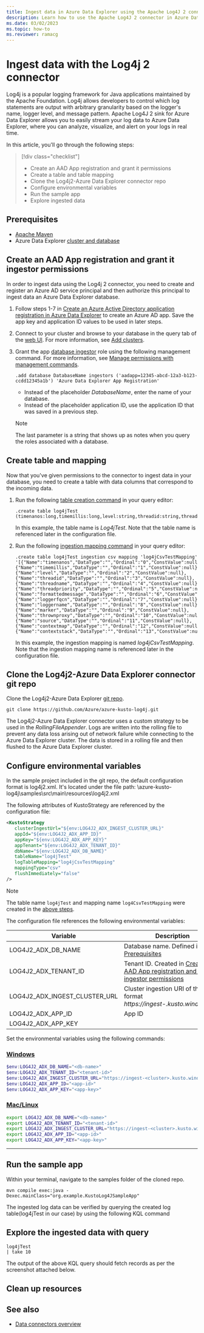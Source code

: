 ```yaml
---
title: Ingest data in Azure Data Explorer using the Apache Log4J 2 connector
description: Learn how to use the Apache Log4J 2 connector in Azure Data Explorer.
ms.date: 03/02/2023
ms.topic: how-to
ms.reviewer: ramacg
---
```

# Ingest data with the Log4j 2 connector

Log4j is a popular logging framework for Java applications maintained by the Apache Foundation. Log4j allows developers to control which log statements are output with arbitrary granularity based on the logger's name, logger level, and message pattern. Apache Log4J 2 sink for Azure Data Explorer allows you to easily stream your log data to Azure Data Explorer, where you can analyze, visualize, and alert on your logs in real time. 

In this article, you'll go through the following steps:

> [!div class="checklist"]
> * Create an AAD App registration and grant it permissions
> * Create a table and table mapping
> * Clone the Log4j2-Azure Data Explorer connector repo
> * Configure environmental variables
> * Run the sample app
> * Explore ingested data

## Prerequisites

* [Apache Maven](https://maven.apache.org/)
* Azure Data Explorer [cluster and database](create-cluster-database-portal.md)

## Create an AAD App registration and grant it ingestor permissions

In order to ingest data using the Log4j 2 connector, you need to create and register an Azure AD service principal and then authorize this principal to ingest data an Azure Data Explorer database.

1. Follow steps 1-7 in [Create an Azure Active Directory application registration in Azure Data Explorer](provision-azure-ad-app.md) to create an Azure AD app. Save the app key and application ID values to be used in later steps.
1. Connect to your cluster and browse to your database in the query tab of the [web UI](https://dataexplorer.azure.com/). For more information, see [Add clusters](web-query-data.md#add-clusters).
1. Grant the app [database ingestor](kusto/management/access-control/role-based-access-control.md) role using the following management command. For more information, see [Manage permissions with management commands](manage-database-permissions.md#manage-permissions-with-management-commands).

    ```kusto
    .add database DatabaseName ingestors ('aadapp=12345-abcd-12a3-b123-ccdd12345a1b') 'Azure Data Explorer App Registration'
    ```
    
    * Instead of the placeholder *DatabaseName*, enter the name of your database.
    * Instead of the placeholder application ID, use the application ID that was saved in a previous step.

    > [!NOTE]
    > The last parameter is a string that shows up as notes when you query the roles associated with a database.

## Create table and mapping

Now that you've given permissions to the connector to ingest data in your database, you need to create a table with data columns that correspond to the incoming data.

1. Run the following [table creation command](kusto/management/create-table-command.md) in your query editor:

    ```kusto
    .create table log4jTest (timenanos:long,timemillis:long,level:string,threadid:string,threadname:string,threadpriority:int,formattedmessage:string,loggerfqcn:string,loggername:string,marker:string,thrownproxy:string,source:string,contextmap:string,contextstack:string)
    ```

    In this example, the table name is *Log4jTest*. Note that the table name is referenced later in the configuration file.

1. Run the following [ingestion mapping command](kusto/management/create-ingestion-mapping-command.md) in your query editor:

    ```kusto
    .create table log4jTest ingestion csv mapping 'log4jCsvTestMapping' '[{"Name":"timenanos","DataType":"","Ordinal":"0","ConstValue":null},{"Name":"timemillis","DataType":"","Ordinal":"1","ConstValue":null},{"Name":"level","DataType":"","Ordinal":"2","ConstValue":null},{"Name":"threadid","DataType":"","Ordinal":"3","ConstValue":null},{"Name":"threadname","DataType":"","Ordinal":"4","ConstValue":null},{"Name":"threadpriority","DataType":"","Ordinal":"5","ConstValue":null},{"Name":"formattedmessage","DataType":"","Ordinal":"6","ConstValue":null},{"Name":"loggerfqcn","DataType":"","Ordinal":"7","ConstValue":null},{"Name":"loggername","DataType":"","Ordinal":"8","ConstValue":null},{"Name":"marker","DataType":"","Ordinal":"9","ConstValue":null},{"Name":"thrownproxy","DataType":"","Ordinal":"10","ConstValue":null},{"Name":"source","DataType":"","Ordinal":"11","ConstValue":null},{"Name":"contextmap","DataType":"","Ordinal":"12","ConstValue":null},{"Name":"contextstack","DataType":"","Ordinal":"13","ConstValue":null}]'
    ```

     In this example, the ingestion mapping is named *log4jCsvTestMapping*. Note that the ingestion mapping name is referenced later in the configuration file.

## Clone the Log4j2-Azure Data Explorer connector git repo

Clone the Log4j2-Azure Data Explorer [git repo](https://github.com/Azure/azure-kusto-log4j). 

```git bash
git clone https://github.com/Azure/azure-kusto-log4j.git
```

The Log4j2-Azure Data Explorer connector uses a custom strategy to be used in the *RollingFileAppender*. Logs are written into the rolling file to prevent any data loss arising out of network failure while connecting to the Azure Data Explorer cluster. The data is stored in a rolling file and then flushed to the Azure Data Explorer cluster.

## Configure environmental variables

In the sample project included in the git repo, the default configuration format is log4j2.xml. It's located under the file path: \azure-kusto-log4j\samples\src\main\resources\log4j2.xml

The following attributes of KustoStrategy are referenced by the configuration file:

``` xml
<KustoStrategy
   clusterIngestUrl="${env:LOG4J2_ADX_INGEST_CLUSTER_URL}"
   appId="${env:LOG4J2_ADX_APP_ID}"
   appKey="${env:LOG4J2_ADX_APP_KEY}"
   appTenant="${env:LOG4J2_ADX_TENANT_ID}"
   dbName="${env:LOG4J2_ADX_DB_NAME}"
   tableName="log4jTest"
   logTableMapping="log4jCsvTestMapping"
   mappingType="csv"
   flushImmediately="false"
/>
```

> [!NOTE]
> The table name `log4jTest` and mapping name `log4CsvTestMapping` were created in the [above steps](#create-table-and-mapping).

The configuration file references the following environmental variables:

| Variable | Description |
|---|---|
| LOG4J2_ADX_DB_NAME | Database name. Defined in [Prerequisites](#prerequisites)
| LOG4J2_ADX_TENANT_ID | Tenant ID. Created in [Create an AAD App registration and grant it ingestor permissions](#create-an-aad-app-registration-and-grant-it-ingestor-permissions)
| LOG4J2_ADX_INGEST_CLUSTER_URL | Cluster ingestion URI of the format *https://ingest-<cluster>.kusto.windows.net*
| LOG4J2_ADX_APP_ID | App ID
| LOG4J2_ADX_APP_KEY | 

Set the environmental variables using the following commands:

### [Windows](#tab/windows)

```powershell
$env:LOG4J2_ADX_DB_NAME="<db-name>"
$env:LOG4J2_ADX_TENANT_ID="<tenant-id>"                   
$env:LOG4J2_ADX_INGEST_CLUSTER_URL="https://ingest-<cluster>.kusto.windows.net"
$env:LOG4J2_ADX_APP_ID="<app-id>"
$env:LOG4J2_ADX_APP_KEY="<app-key>" 
```

### [Mac/Linux](#tab/linux)

```sh
export LOG4J2_ADX_DB_NAME="<db-name>"
export LOG4J2_ADX_TENANT_ID="<tenant-id>"
export LOG4J2_ADX_INGEST_CLUSTER_URL="https://ingest-<cluster>.kusto.windows.net"
export LOG4J2_ADX_APP_ID="<app-id>"
export LOG4J2_ADX_APP_KEY="<app-key>"
```

---

## Run the sample app

Within your terminal, navigate to the samples folder of the cloned repo.

```
mvn compile exec:java -Dexec.mainClass="org.example.KustoLog4JSampleApp" 
```

The ingested log data can be verified by querying the created log table(log4jTest in our case) by using the following KQL command

## Explore the ingested data with query

```kusto
log4jTest 
| take 10
```

The output of the above KQL query should fetch records as per the screenshot attached below.

## Clean up resources



## See also

* [Data connectors overview](connector-overview.md)